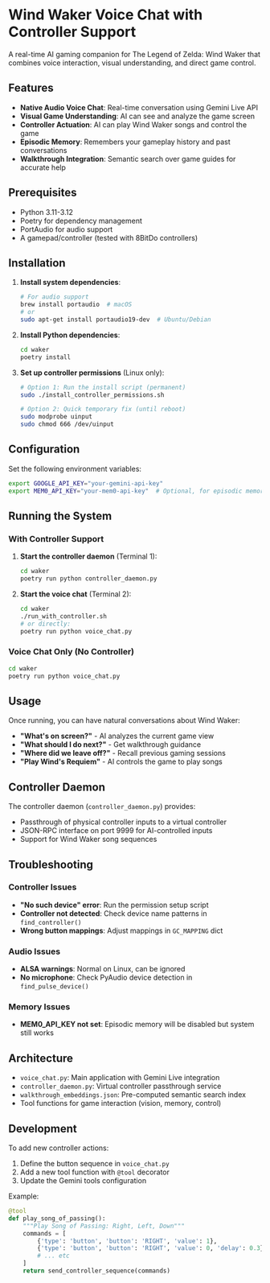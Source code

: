 # Wind Waker Voice Chat with Controller Support

A real-time AI gaming companion for The Legend of Zelda: Wind Waker that combines voice interaction, visual understanding, and direct game control.

## Features

- **Native Audio Voice Chat**: Real-time conversation using Gemini Live API
- **Visual Game Understanding**: AI can see and analyze the game screen
- **Controller Actuation**: AI can play Wind Waker songs and control the game
- **Episodic Memory**: Remembers your gameplay history and past conversations
- **Walkthrough Integration**: Semantic search over game guides for accurate help

## Prerequisites

- Python 3.11-3.12
- Poetry for dependency management
- PortAudio for audio support
- A gamepad/controller (tested with 8BitDo controllers)

## Installation

1. **Install system dependencies**:
   ```bash
   # For audio support
   brew install portaudio  # macOS
   # or
   sudo apt-get install portaudio19-dev  # Ubuntu/Debian
   ```

2. **Install Python dependencies**:
   ```bash
   cd waker
   poetry install
   ```

3. **Set up controller permissions** (Linux only):
   ```bash
   # Option 1: Run the install script (permanent)
   sudo ./install_controller_permissions.sh
   
   # Option 2: Quick temporary fix (until reboot)
   sudo modprobe uinput
   sudo chmod 666 /dev/uinput
   ```

## Configuration

Set the following environment variables:

```bash
export GOOGLE_API_KEY="your-gemini-api-key"
export MEM0_API_KEY="your-mem0-api-key"  # Optional, for episodic memory
```

## Running the System

### With Controller Support

1. **Start the controller daemon** (Terminal 1):
   ```bash
   cd waker
   poetry run python controller_daemon.py
   ```

2. **Start the voice chat** (Terminal 2):
   ```bash
   cd waker
   ./run_with_controller.sh
   # or directly:
   poetry run python voice_chat.py
   ```

### Voice Chat Only (No Controller)

```bash
cd waker
poetry run python voice_chat.py
```

## Usage

Once running, you can have natural conversations about Wind Waker:

- **"What's on screen?"** - AI analyzes the current game view
- **"What should I do next?"** - Get walkthrough guidance
- **"Where did we leave off?"** - Recall previous gaming sessions
- **"Play Wind's Requiem"** - AI controls the game to play songs

## Controller Daemon

The controller daemon (`controller_daemon.py`) provides:
- Passthrough of physical controller inputs to a virtual controller
- JSON-RPC interface on port 9999 for AI-controlled inputs
- Support for Wind Waker song sequences

## Troubleshooting

### Controller Issues
- **"No such device" error**: Run the permission setup script
- **Controller not detected**: Check device name patterns in `find_controller()`
- **Wrong button mappings**: Adjust mappings in `GC_MAPPING` dict

### Audio Issues
- **ALSA warnings**: Normal on Linux, can be ignored
- **No microphone**: Check PyAudio device detection in `find_pulse_device()`

### Memory Issues
- **MEM0_API_KEY not set**: Episodic memory will be disabled but system still works

## Architecture

- `voice_chat.py`: Main application with Gemini Live integration
- `controller_daemon.py`: Virtual controller passthrough service  
- `walkthrough_embeddings.json`: Pre-computed semantic search index
- Tool functions for game interaction (vision, memory, control)

## Development

To add new controller actions:

1. Define the button sequence in `voice_chat.py`
2. Add a new tool function with `@tool` decorator
3. Update the Gemini tools configuration

Example:
```python
@tool
def play_song_of_passing():
    """Play Song of Passing: Right, Left, Down"""
    commands = [
        {'type': 'button', 'button': 'RIGHT', 'value': 1},
        {'type': 'button', 'button': 'RIGHT', 'value': 0, 'delay': 0.3},
        # ... etc
    ]
    return send_controller_sequence(commands)
```
